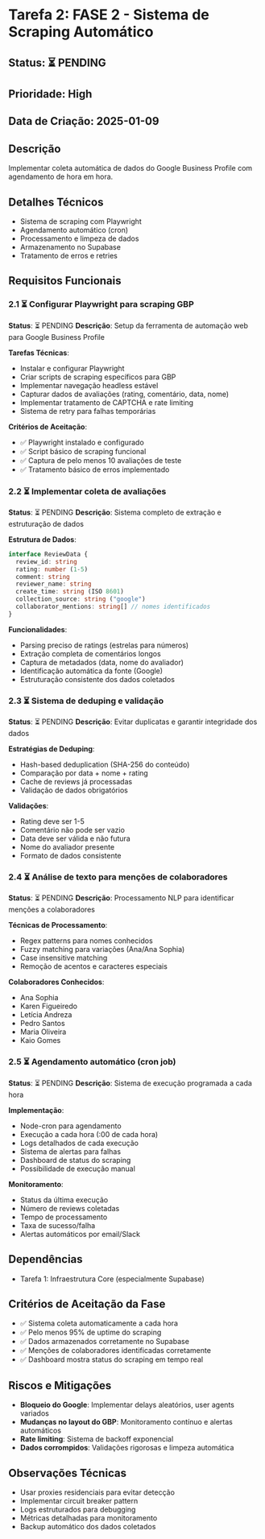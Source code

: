# Tarefa 2: FASE 2 - Sistema de Scraping Automático

## Status: ⏳ PENDING
## Prioridade: High
## Data de Criação: 2025-01-09

## Descrição
Implementar coleta automática de dados do Google Business Profile com agendamento de hora em hora.

## Detalhes Técnicos
- Sistema de scraping com Playwright
- Agendamento automático (cron)
- Processamento e limpeza de dados
- Armazenamento no Supabase
- Tratamento de erros e retries

## Requisitos Funcionais

### 2.1 ⏳ Configurar Playwright para scraping GBP
**Status**: ⏳ PENDING
**Descrição**: Setup da ferramenta de automação web para Google Business Profile

**Tarefas Técnicas**:
- Instalar e configurar Playwright
- Criar scripts de scraping específicos para GBP
- Implementar navegação headless estável
- Capturar dados de avaliações (rating, comentário, data, nome)
- Implementar tratamento de CAPTCHA e rate limiting
- Sistema de retry para falhas temporárias

**Critérios de Aceitação**:
- ✅ Playwright instalado e configurado
- ✅ Script básico de scraping funcional
- ✅ Captura de pelo menos 10 avaliações de teste
- ✅ Tratamento básico de erros implementado

### 2.2 ⏳ Implementar coleta de avaliações
**Status**: ⏳ PENDING
**Descrição**: Sistema completo de extração e estruturação de dados

**Estrutura de Dados**:
```typescript
interface ReviewData {
  review_id: string
  rating: number (1-5)
  comment: string
  reviewer_name: string
  create_time: string (ISO 8601)
  collection_source: string ("google")
  collaborator_mentions: string[] // nomes identificados
}
```

**Funcionalidades**:
- Parsing preciso de ratings (estrelas para números)
- Extração completa de comentários longos
- Captura de metadados (data, nome do avaliador)
- Identificação automática da fonte (Google)
- Estruturação consistente dos dados coletados

### 2.3 ⏳ Sistema de deduping e validação
**Status**: ⏳ PENDING
**Descrição**: Evitar duplicatas e garantir integridade dos dados

**Estratégias de Deduping**:
- Hash-based deduplication (SHA-256 do conteúdo)
- Comparação por data + nome + rating
- Cache de reviews já processadas
- Validação de dados obrigatórios

**Validações**:
- Rating deve ser 1-5
- Comentário não pode ser vazio
- Data deve ser válida e não futura
- Nome do avaliador presente
- Formato de dados consistente

### 2.4 ⏳ Análise de texto para menções de colaboradores
**Status**: ⏳ PENDING
**Descrição**: Processamento NLP para identificar menções a colaboradores

**Técnicas de Processamento**:
- Regex patterns para nomes conhecidos
- Fuzzy matching para variações (Ana/Ana Sophia)
- Case insensitive matching
- Remoção de acentos e caracteres especiais

**Colaboradores Conhecidos**:
- Ana Sophia
- Karen Figueiredo
- Letícia Andreza
- Pedro Santos
- Maria Oliveira
- Kaio Gomes

### 2.5 ⏳ Agendamento automático (cron job)
**Status**: ⏳ PENDING
**Descrição**: Sistema de execução programada a cada hora

**Implementação**:
- Node-cron para agendamento
- Execução a cada hora (:00 de cada hora)
- Logs detalhados de cada execução
- Sistema de alertas para falhas
- Dashboard de status do scraping
- Possibilidade de execução manual

**Monitoramento**:
- Status da última execução
- Número de reviews coletadas
- Tempo de processamento
- Taxa de sucesso/falha
- Alertas automáticos por email/Slack

## Dependências
- Tarefa 1: Infraestrutura Core (especialmente Supabase)

## Critérios de Aceitação da Fase
- ✅ Sistema coleta automaticamente a cada hora
- ✅ Pelo menos 95% de uptime do scraping
- ✅ Dados armazenados corretamente no Supabase
- ✅ Menções de colaboradores identificadas corretamente
- ✅ Dashboard mostra status do scraping em tempo real

## Riscos e Mitigações
- **Bloqueio do Google**: Implementar delays aleatórios, user agents variados
- **Mudanças no layout do GBP**: Monitoramento contínuo e alertas automáticos
- **Rate limiting**: Sistema de backoff exponencial
- **Dados corrompidos**: Validações rigorosas e limpeza automática

## Observações Técnicas
- Usar proxies residenciais para evitar detecção
- Implementar circuit breaker pattern
- Logs estruturados para debugging
- Métricas detalhadas para monitoramento
- Backup automático dos dados coletados
